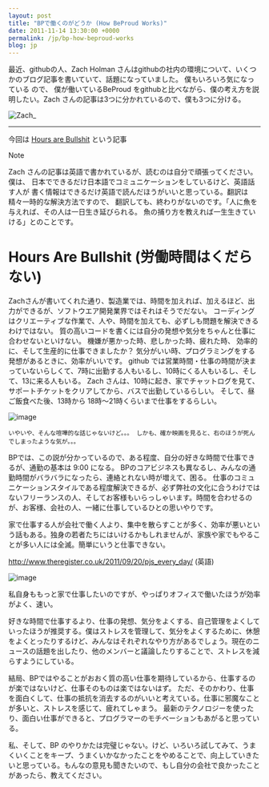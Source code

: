 ```yaml
---
layout: post
title: "BPで働くのがどうか (How BeProud Works)"
date: 2011-11-14 13:30:00 +0000
permalink: /jp/bp-how-beproud-works
blog: jp
---
```


最近、githubの人、Zach Holman さんはgithubの社内の環境について、いくつかのブログ記事を書いていて、話題になっていました。
僕もいろいろ気になっている ので、 僕が働いているBeProud をgithubと比べながら、僕の考え方を説明したい。Zach
さんの記事は3つに分かれているので、僕も3つに分ける。

![Zach](https://storage.googleapis.com/static.ianlewis.org/prod/img/668/howgithubworks.png)\_

-----

今回は [Hours are
Bullshit](http://zachholman.com/posts/how-github-works-hours/) という記事

<div class="note">

<div class="title">

Note

</div>

Zach さんの記事は英語で書かれているが、読むのは自分で頑張ってください。僕は、
日本でできるだけ日本語でコミュニケーションをしているけど、英語話す人が
書く情報はできるだけ英語で読んだほうがいいと思っている。翻訳は精々一時的な解決方法ですので、
翻訳しても、終わりがないのです。「人に魚を与えれば、その人は一日生き延びられる。
魚の捕り方を教えれば一生生きていける」とのことです。

</div>

# Hours Are Bullshit (労働時間はくだらない)

Zachさんが書いてくれた通り、製造業では、時間を加えれば、加えるほど、出力ができるが、ソフトウエア開発業界ではそれはそうでだない。
コーディングはクリエーティブな作業で、人や、時間を加えても、必ずしも問題を解決できるわけではない。
質の高いコードを書くには自分の発想や気分をちゃんと仕事に合わせないといけない。
機嫌が悪かった時、悲しかった時、疲れた時、 効率的に、そして生産的に仕事できましたか？
気分がいい時、プログラミングをする発想があるときに、効率がいいです。 github
では営業時間・仕事の時間が決まっていないらしくて、7時に出勤する人もいるし、10時にくる人もいるし、そして、13に来る人もいる。
Zach さんは、10時に起き、家でチャットログを見て、サポートチケットをクリアしてから、バスで出勤しているらしい。
そして、昼ご飯食べた後、13時から 18時～21時くらいまで仕事をするらしい。

![image](https://storage.googleapis.com/static.ianlewis.org/prod/img/668/versus_big.jpg)

`いやいや、そんな喧嘩的な話じゃないけど。。。 しかも、確か映画を見ると、右のほうが死んでしまったような気が。。。`

BPでは、この説が分かっているので、ある程度、自分の好きな時間で仕事できるが、通勤の基本は 9:00 になる。
BPのコアビジネスも異なるし、みんなの通勤時間がバラバラになったら、連絡とれない時が増えて、困る。
仕事のコミュニケーションスタイルである程度解決できるが、必ず弊社の文化に合うわけではないフリーランスの人、そしてお客様もいらっしゃいます。時間を合わせるのが、お客様、会社の人、一緒に仕事しているひとの思いやりです。

家で仕事する人が会社で働く人より、集中を散らすことが多く、効率が悪いという話もある。独身の若者たちにはいけるかもしれませんが、家族や家でもやることが多い人には全滅。簡単にいうと仕事できない。

<http://www.theregister.co.uk/2011/09/20/pjs_every_day/> (英語)

![image](https://storage.googleapis.com/static.ianlewis.org/prod/img/668/workathome.png)

私自身ももっと家で仕事したいのですが、やっぱりオフィスで働いたほうが効率がよく、速い。

好きな時間で仕事するより、仕事の発想、気分をよくする、自己管理をよくしていったほうが推奨する。僕はストレスを管理して、気分をよくするために、休憩をよくとったりするけど、みんなはそれぞれなやり方があるでしょう。現在のニュースの話題を出したり、他のメンバーと議論したりすることで、ストレスを減らすようにしている。

結局、BPではやることがおおく質の高い仕事を期待しているから、仕事するのが楽ではないけど、仕事そのものは楽ではないはず。
ただ、そのかわり、仕事を面白くして、仕事の抵抗を消去するのがいいと考えている。仕事に邪魔なことが多いと、ストレスを感じて、疲れてしゃまう。
最新のテクノロジーを使ったり、面白い仕事ができると、プログラマーのモチベーションもあがると思っている。

私、そして、BP
のやりかたは完璧じゃない。けど、いろいろ試してみて、うまくいくことをキープ、うまくいかなかったことをやめることで、向上していきたいと思っている。もんなの意見も聞きたいので、もし自分の会社で良かったことがあったら、教えてください。
